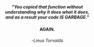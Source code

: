 <h5 style="text-align: center;">"You copied that function without<br>understanding why it does what it does,<br>and as a result your code IS GARBAGE."</h5>

<h4 style="text-align: center;">AGAIN.</h4>

<h6 style="text-align: center;">-Linus Torvalds</h6>
